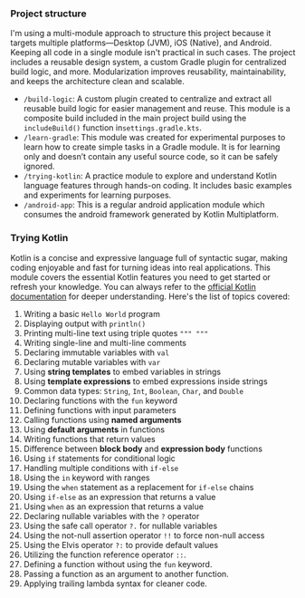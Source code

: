 ### Project structure

I'm using a multi-module approach to structure this project because it targets multiple
platforms—Desktop (JVM), iOS (Native), and Android. Keeping all code in a single module isn't
practical in such cases. The project includes a reusable design system, a custom Gradle plugin for
centralized build logic, and more. Modularization improves reusability, maintainability, and keeps
the architecture clean and scalable.

- `/build-logic`: A custom plugin created to centralize and extract all reusable build logic for
  easier management and reuse. This module is a composite build included in the main project build
  using the `includeBuild()` function in`settings.gradle.kts`.
- `/learn-gradle`: This module was created for experimental purposes to learn how to create simple
  tasks in a Gradle module. It is for learning only and doesn’t contain any useful source code, so
  it can be safely ignored.
- `/trying-kotlin`: A practice module to explore and understand Kotlin language features through
  hands-on coding. It includes basic examples and experiments for learning purposes.
- `/android-app`: This is a regular android application module which consumes the android framework
  generated by Kotlin Multiplatform.

### Trying Kotlin

Kotlin is a concise and expressive language full of syntactic sugar, making coding enjoyable and
fast for turning ideas into real applications. This module covers the essential Kotlin features you
need to get started or refresh your knowledge. You can always refer to the
[official Kotlin documentation](https://kotlinlang.org/docs/home.html) for deeper understanding.
Here's the list of topics covered:

1. Writing a basic `Hello World` program
2. Displaying output with `println()`
3. Printing multi-line text using triple quotes `""" """`
4. Writing single-line and multi-line comments
5. Declaring immutable variables with `val`
6. Declaring mutable variables with `var`
7. Using **string templates** to embed variables in strings
8. Using **template expressions** to embed expressions inside strings
9. Common data types: `String`, `Int`, `Boolean`, `Char`, and `Double`
10. Declaring functions with the `fun` keyword
11. Defining functions with input parameters
12. Calling functions using **named arguments**
13. Using **default arguments** in functions
14. Writing functions that return values
15. Difference between **block body** and **expression body** functions
16. Using `if` statements for conditional logic
17. Handling multiple conditions with `if-else`
18. Using the `in` keyword with ranges
19. Using the `when` statement as a replacement for `if-else` chains
20. Using `if-else` as an expression that returns a value
21. Using `when` as an expression that returns a value
22. Declaring nullable variables with the `?` operator
23. Using the safe call operator `?.` for nullable variables
24. Using the not-null assertion operator `!!` to force non-null access
25. Using the Elvis operator `?:` to provide default values
26. Utilizing the function reference operator `::`.
27. Defining a function without using the `fun` keyword.
28. Passing a function as an argument to another function.
29. Applying trailing lambda syntax for cleaner code.